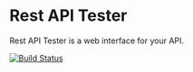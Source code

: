 Rest API Tester
==
Rest API Tester is a web interface for your API.

[![Build Status](https://travis-ci.org/benhu/RestApiTester.svg?branch=master)](https://travis-ci.org/benhu/RestApiTester)